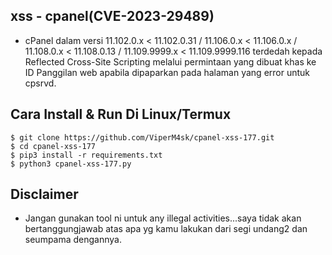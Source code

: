## xss - cpanel(CVE-2023-29489)
- cPanel dalam versi 11.102.0.x < 11.102.0.31 / 11.106.0.x < 11.106.0.x / 11.108.0.x < 11.108.0.13 / 11.109.9999.x < 11.109.9999.116 terdedah kepada Reflected Cross-Site Scripting melalui permintaan yang dibuat khas ke ID Panggilan web apabila dipaparkan pada halaman yang error untuk cpsrvd.

## Cara Install & Run Di Linux/Termux
```
$ git clone https://github.com/ViperM4sk/cpanel-xss-177.git
$ cd cpanel-xss-177
$ pip3 install -r requirements.txt
$ python3 cpanel-xss-177.py
```
## Disclaimer
- Jangan gunakan tool ni untuk any illegal activities...saya tidak akan bertanggungjawab atas apa yg kamu lakukan dari segi undang2 dan seumpama dengannya.
